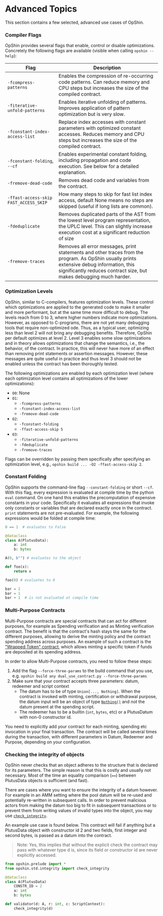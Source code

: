 # Advanced Topics

This section contains a few selected, advanced use cases of OpShin.

### Compiler Flags

OpShin provides several flags that enable, control or disable optimizations.
Concretely the following flags are available (visible when calling `opshin --help`):

| Flag | Description |
|------|-------------|
| `-fcompress-patterns` |  Enables the compression of re-occurring code patterns. Can reduce memory and CPU steps but increases the size of the compiled contract. |
|`-fiterative-unfold-patterns`| Enables iterative unfolding of patterns. Improves application of pattern optimization but is very slow. |
|`-fconstant-index-access-list` |  Replace index accesses with constant parameters with optimized constant accesses. Reduces memory and CPU steps but increases the size of the compiled contract. |
|`-fconstant-folding`, `--cf` | Enables experimental constant folding, including propagation and code execution. See below for a detailed explanation. |
|`-fremove-dead-code`|    Removes dead code and variables from the contract. |
|`-ffast-access-skip FAST_ACCESS_SKIP`| How many steps to skip for fast list index access, default None means no steps are skipped (useful if long lists are common). |
| `-fdeduplicate` | Removes duplicated parts of the AST from the lowest level program representation, the UPLC level. This can slightly increase execution cost at a significant reduction of size |
| `-fremove-traces` | Removes all error messages, print statements and other traces from the program. As OpShin usually prints extensive debug information, this significantly reduces contract size, but makes debugging much harder. |

### Optimization Levels

OpShin, similar to C-compilers, features optimization levels. These control which optimizations are applied to the generated code to make it smaller and more performant, but at the same time more difficult to debug.
The levels reach from 0 to 3, where higher numbers indicate more optimizations.
However, as opposed to C-programs, there are not yet many debugging tools that require non-optimized ode.
Thus, as a typical user, optimizing less than level 2 will not bring any debugging benefits.
Therefore, OpShin per default optimizes at level 2.
Level 3 enables some slow optimizations and in theory allows optimizations that change the semantics, i.e., the behavior, of the contract.
In practice, this will never have more of an effect than removing print statements or assertion messages.
However, these messages are quite useful in practice and thus level 3 should not be enabled unless the contract has been thoroughly tested.

The following optimizations are enabled by each optimization level (where each optimization level contains all optimizations of the lower optimizations):

- `O0`: None
- `O1`: 
    - `-fcompress-patterns`
    - `-fconstant-index-access-list`
    - `-fremove-dead-code`
- `O2`:
    - `-fconstant-folding`
    - `-ffast-access-skip 5`
- `O3`:
    - `-fiterative-unfold-patterns`
    - `-fdeduplicate`
    - `-fremove-traces`

Flags can be overridden by passing them specifically after specifying an optimization level, e.g., `opshin build ... -O2 -ffast-access-skip 2`.


### Constant Folding

OpShin supports the command-line flag `--constant-folding` or short `--cf`.
With this flag, every expression is evaluated at compile time
by the python `eval` command.
On one hand this enables the precomputation of expensive constants in your code.
Specifically it evaluates all expressions that invoke only constants or variables that are
declared exactly once in the contract.
`print` statements are not pre-evaluated.
For example, the following expressions would be folded at compile time:

```python
0 == 1  # evaluates to False

@dataclass
class A(PlutusData):
    a: int
    b: bytes

A(0, b"") # evaluates to the object

def foo(x):
    return x

foo(0) # evaluates to 0

bar = 2
bar = 1
bar + 1  # is not evaluated at compile time
```

### Multi-Purpose Contracts

Multi-Purpose contracts are special contracts that can act for different purposes, for example as Spending verification and as Minting verification contract. The benefit is that the contract's hash stays the same for the different purposes, allowing to derive the minting policy and the contract spending address across purposes. An example of such a contract is the ["Wrapped Token" contract](https://github.com/OpShin/opshin/blob/main/examples/smart_contracts/wrapped_token.py), which allows minting a specific token if funds are deposited at its spending address.

In order to allow Multi-Purpose contracts, you need to follow these steps:
1) Add the flag `--force-three-params` to the build command that you use, e.g. `opshin build any dual_use_contract.py --force-three-params`
2) Make sure that your contract accepts three parameters: datum, redeemer and script context
   - The datum has to be of type `Union[..., Nothing]`. When the contract is invoked with minting, certification or withdrawal purpose, the datum input will be an object of type [`Nothing()`](https://github.com/OpShin/opshin/blob/main/opshin/prelude.py#L5) and *not* the datum present at the spending script.
   - The redeemer has to be a builtin (`int`, `bytes`, etc) or a PlutusDatum with non-0 constructor id.

You need to explicitly add your contract for each minting, spending etc invocation in your final transaction. The contract will be called several times during the transaction, with different parameters in Datum, Redeemer and Purpose, depending on your configuration. 

### Checking the integrity of objects

OpShin never checks that an object adheres to the structure that is declared for its parameters.
The simple reason is that this is costly and usually not necessary.
Most of the time an equality comparison (`==`) between PlutusData objects
is sufficient (and fast).

There are cases where you want to ensure the integrity of a datum however.
For example in an AMM setting where the pool datum will be re-used and potentially re-written
in subsequent calls.
In order to prevent malicious actors from making the datum too big to fit in subsequent transactions
or to prevent them from writing values of invalid types into the object, you may use [`check_integrity`](https://github.com/OpShin/opshin/blob/main/opshin/std/integrity.py#L7).

An example use case is found below.
This contract will fail if anything but a PlutusData object with constructor id 2
and two fields, first integer and second bytes, is passed as a datum into the contract.

> Note: Yes, this implies that without the explicit check the contract may pass with whatever
> type d is, since its field or constructor id are never explicitly accessed.

```python
from opshin.prelude import *
from opshin.std.integrity import check_integrity

@dataclass
class A(PlutusData)
    CONSTR_ID = 2
    a: int
    b: bytes

def validator(d: A, r: int, c: ScriptContext):
    check_integrity(d)
```
